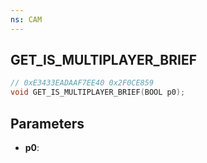 ```yaml
---
ns: CAM
---
```

## GET_IS_MULTIPLAYER_BRIEF

```c
// 0xE3433EADAAF7EE40 0x2F0CE859
void GET_IS_MULTIPLAYER_BRIEF(BOOL p0);
```

## Parameters
* **p0**: 

